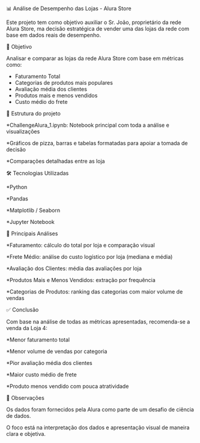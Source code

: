📊 Análise de Desempenho das Lojas - Alura Store

Este projeto tem como objetivo auxiliar o Sr. João, proprietário da rede Alura Store, ma decisão estratégica de vender uma das lojas da rede com base em dados reais de desempenho.

📌 Objetivo

Analisar e comparar as lojas da rede Alura Store com base em métricas como:
* Faturamento Total
* Categorias de produtos mais populares
* Avaliação média dos clientes
* Produtos mais e menos vendidos
* Custo médio do frete

📂 Estrutura do projeto

*ChallengeAlura_1.ipynb: Notebook principal com toda a análise e visualizações

*Gráficos de pizza, barras e tabelas formatadas para apoiar a tomada de decisão

*Comparações detalhadas entre as loja


🛠️ Tecnologias Utilizadas

*Python

*Pandas

*Matplotlib / Seaborn

*Jupyter Notebook


🔎 Principais Análises


*Faturamento: cálculo do total por loja e comparação visual

*Frete Médio: análise do custo logístico por loja (mediana e média)

*Avaliação dos Clientes: média das avaliações por loja

*Produtos Mais e Menos Vendidos: extração por frequência

*Categorias de Produtos: ranking das categorias com maior volume de vendas


✅ Conclusão

Com base na análise de todas as métricas apresentadas, recomenda-se a venda da Loja 4:

*Menor faturamento total

*Menor volume de vendas por categoria

*Pior avaliação média dos clientes

*Maior custo médio de frete

*Produto menos vendido com pouca atratividade


🔎 Observações

Os dados foram fornecidos pela Alura como parte de um desafio de ciência de dados.

O foco está na interpretação dos dados e apresentação visual de maneira clara e objetiva.
